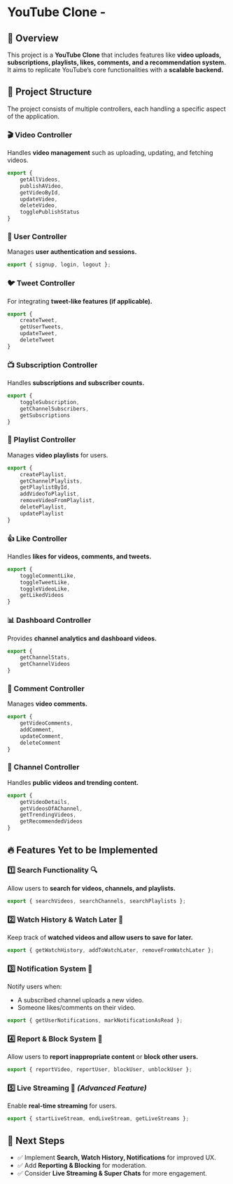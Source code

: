 # YouTube Clone - 
## 🚀 Overview
This project is a **YouTube Clone** that includes features like **video uploads, subscriptions, playlists, likes, comments, and a recommendation system.** It aims to replicate YouTube’s core functionalities with a **scalable backend.**

## 📂 Project Structure
The project consists of multiple controllers, each handling a specific aspect of the application.

### 🎬 Video Controller
Handles **video management** such as uploading, updating, and fetching videos.
```javascript
export {
    getAllVideos,
    publishAVideo,
    getVideoById,
    updateVideo,
    deleteVideo,
    togglePublishStatus
}
```

### 👤 User Controller
Manages **user authentication and sessions.**
```javascript
export { signup, login, logout };
```

### 🐦 Tweet Controller
For integrating **tweet-like features (if applicable).**
```javascript
export {
    createTweet,
    getUserTweets,
    updateTweet,
    deleteTweet
}
```

### 📺 Subscription Controller
Handles **subscriptions and subscriber counts.**
```javascript
export {
    toggleSubscription,
    getChannelSubscribers,
    getSubscriptions
}
```

### 🎵 Playlist Controller
Manages **video playlists** for users.
```javascript
export {
    createPlaylist,
    getChannelPlaylists,
    getPlaylistById,
    addVideoToPlaylist,
    removeVideoFromPlaylist,
    deletePlaylist,
    updatePlaylist
}
```

### 👍 Like Controller
Handles **likes for videos, comments, and tweets.**
```javascript
export {
    toggleCommentLike,
    toggleTweetLike,
    toggleVideoLike,
    getLikedVideos
}
```

### 📊 Dashboard Controller
Provides **channel analytics and dashboard videos.**
```javascript
export {
    getChannelStats,
    getChannelVideos
}
```

### 💬 Comment Controller
Manages **video comments.**
```javascript
export {
    getVideoComments,
    addComment,
    updateComment,
    deleteComment
}
```

### 📡 Channel Controller
Handles **public videos and trending content.**
```javascript
export {
    getVideoDetails,
    getVideosOfAChannel,
    getTrendingVideos,
    getRecommendedVideos
}
```

## 🔥 Features Yet to be Implemented

### 1️⃣ **Search Functionality** 🔍
Allow users to **search for videos, channels, and playlists.**
```javascript
export { searchVideos, searchChannels, searchPlaylists };
```

### 2️⃣ **Watch History & Watch Later** 📜
Keep track of **watched videos and allow users to save for later.**
```javascript
export { getWatchHistory, addToWatchLater, removeFromWatchLater };
```

### 3️⃣ **Notification System** 🔔
Notify users when:
- A subscribed channel uploads a new video.
- Someone likes/comments on their video.
```javascript
export { getUserNotifications, markNotificationAsRead };
```

### 4️⃣ **Report & Block System** 🚫
Allow users to **report inappropriate content** or **block other users.**
```javascript
export { reportVideo, reportUser, blockUser, unblockUser };
```

### 5️⃣ **Live Streaming** 📡 *(Advanced Feature)*
Enable **real-time streaming** for users.
```javascript
export { startLiveStream, endLiveStream, getLiveStreams };
```

## 📌 Next Steps
- ✅ Implement **Search, Watch History, Notifications** for improved UX.
- ✅ Add **Reporting & Blocking** for moderation.
- ✅ Consider **Live Streaming & Super Chats** for more engagement.



